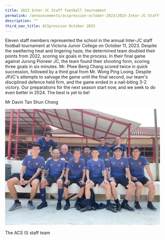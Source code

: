 ```yaml
---
title: 2023 Inter-JC Staff football tournament
permalink: /announcements/acspression-october-2023/2023-Inter-JC-Staff-football-tournament/
description: ""
third_nav_title: ACSpression October 2023
---
```


Eleven staff members represented the school in the annual Inter-JC staff football tournament at Victoria Junior College on October 11, 2023.
Despite the sweltering heat and lingering haze, the determined team doubled their points from 2022, scoring six goals in the process. In their final game against Jurong Pioneer JC, the team found their shooting form, scoring three goals in six minutes. Mr. Phee Beng Chang scored twice in quick succession, followed by a third goal from Mr. Wong Ping Loong. Despite JPJC's attempts to salvage the game until the final second, our team's disciplined defence held firm, and the game ended in a nail-biting 3-2 victory.
Our preparations for the next season start now, and we seek to do even better in 2024. The best is yet to be!

<p>Mr Davin Tan Shun Chong</p>

![](/images/ACSpression/October%202023/The-ACSI-staff-team.jpg)
<p>The ACS (I) staff team</p>
